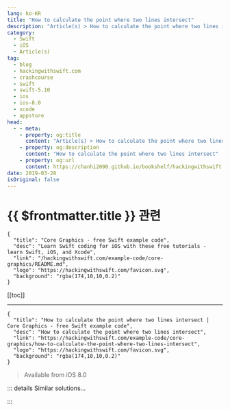 ```yaml
---
lang: ko-KR
title: "How to calculate the point where two lines intersect"
description: "Article(s) > How to calculate the point where two lines intersect"
category:
  - Swift
  - iOS
  - Article(s)
tag: 
  - blog
  - hackingwithswift.com
  - crashcourse
  - swift
  - swift-5.10
  - ios
  - ios-8.0
  - xcode
  - appstore
head:
  - - meta:
    - property: og:title
      content: "Article(s) > How to calculate the point where two lines intersect"
    - property: og:description
      content: "How to calculate the point where two lines intersect"
    - property: og:url
      content: https://chanhi2000.github.io/bookshelf/hackingwithswift.com/example-code/core-graphics/how-to-calculate-the-point-where-two-lines-intersect.html
date: 2019-03-28
isOriginal: false
---
```


# {{ $frontmatter.title }} 관련

```component VPCard
{
  "title": "Core Graphics - free Swift example code",
  "desc": "Learn Swift coding for iOS with these free tutorials - learn Swift, iOS, and Xcode",
  "link": "/hackingwithswift.com/example-code/core-graphics/README.md",
  "logo": "https://hackingwithswift.com/favicon.svg",
  "background": "rgba(174,10,10,0.2)"
}
```

[[toc]]

---

```component VPCard
{
  "title": "How to calculate the point where two lines intersect | Core Graphics - free Swift example code",
  "desc": "How to calculate the point where two lines intersect",
  "link": "https://hackingwithswift.com/example-code/core-graphics/how-to-calculate-the-point-where-two-lines-intersect",
  "logo": "https://hackingwithswift.com/favicon.svg",
  "background": "rgba(174,10,10,0.2)"
}
```

> Available from iOS 8.0

<!-- TODO: 작성 -->

<!-- 
Finding where two lines cross can be done by calculating their cross product. The code below returns an optional tuple containing the X and Y intersection points, or nil if they don’t cross at all.

**Note:** Core Graphics doesn’t give us a `CGLine` type, so you’ll need pass this four points: where the first line starts and ends, and where the second line starts and ends.

```swift
func linesCross(start1: CGPoint, end1: CGPoint, start2: CGPoint, end2: CGPoint) -> (x: CGFloat, y: CGFloat)? {
    // calculate the differences between the start and end X/Y positions for each of our points
    let delta1x = end1.x - start1.x
    let delta1y = end1.y - start1.y
    let delta2x = end2.x - start2.x
    let delta2y = end2.y - start2.y

    // create a 2D matrix from our vectors and calculate the determinant
    let determinant = delta1x * delta2y - delta2x * delta1y

    if abs(determinant) < 0.0001 {
        // if the determinant is effectively zero then the lines are parallel/colinear
        return nil
    }

    // if the coefficients both lie between 0 and 1 then we have an intersection
    let ab = ((start1.y - start2.y) * delta2x - (start1.x - start2.x) * delta2y) / determinant

    if ab > 0 && ab < 1 {
        let cd = ((start1.y - start2.y) * delta1x - (start1.x - start2.x) * delta1y) / determinant

        if cd > 0 && cd < 1 {
            // lines cross - figure out exactly where and return it
            let intersectX = start1.x + ab * delta1x
            let intersectY = start1.y + ab * delta1y
            return (intersectX, intersectY)
        }
    }

    // lines don't cross
    return nil
}
```

Note: this code is adapted from “Intersection of Two Lines in Three-Space”, which is a one-page chapter by Ronald Goodman in the book Graphics Gems. For more on how cross products work, I can highly recomend the book “Essential Mathematics for Games and Interactive Applications” by James M. Van Verth and Lars M. Bishop.

-->

::: details Similar solutions…

<!--
/example-code/core-graphics/how-to-calculate-the-distance-between-two-cgpoints">How to calculate the distance between two CGPoints 
/example-code/core-graphics/how-to-calculate-the-manhattan-distance-between-two-cgpoints">How to calculate the Manhattan distance between two CGPoints 
/example-code/core-graphics/how-to-draw-lines-in-core-graphics-moveto-and-addlineto">How to draw lines in Core Graphics: move(to:) and addLine(to:) 
/example-code/strings/how-to-get-the-lines-in-a-string-as-an-array">How to get the lines in a string as an array 
/example-code/strings/how-to-specify-floating-point-precision-in-a-string">How to specify floating-point precision in a string</a>
-->

:::

